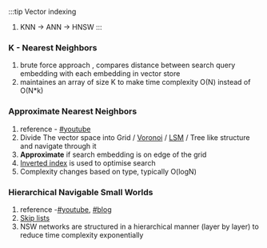 :::tip 
Vector indexing 
1. KNN -> ANN -> HNSW 
:::

### K - Nearest Neighbors

1. brute force approach , compares distance between search query embedding with
   each embedding in vector store
2. maintaines an array of size K to make time complexity O(N) instead of O(N\*k)

### Approximate Nearest Neighbors

1. reference - [#youtube](https://youtu.be/DRbjpuqOsjk?si=gJG19qDViRpPZ7TZ)
2. Divide The vector space into Grid /
   [Voronoi](https://cfbrasz.github.io/Voronoi.html) /
   [LSM](https://youtu.be/R-iFka68ZwM?si=Za50uWEHvxe_RLUk) / Tree like structure
   and navigate through it
3. **Approximate** if search embedding is on edge of the grid
4. [Inverted index](https://stackoverflow.com/questions/7727686/whats-the-difference-between-an-inverted-index-and-a-plain-old-index#:~:text=One%20common%20use,1%3A%20Web%20search)
   is used to optimise search
5. Complexity changes based on type, typically O(logN)

### Hierarchical Navigable Small Worlds

1. reference -[#youtube](https://youtu.be/_pewMGesffk?si=pngUG6ZPMXgYNVwV),
   [#blog](https://www.datastax.com/guides/hierarchical-navigable-small-worlds)
2. [Skip lists](https://blog.reachsumit.com/img/posts/skip-list/21skiplistsearch.png)
3. NSW networks are structured in a hierarchical manner (layer by layer) to
   reduce time complexity exponentially
